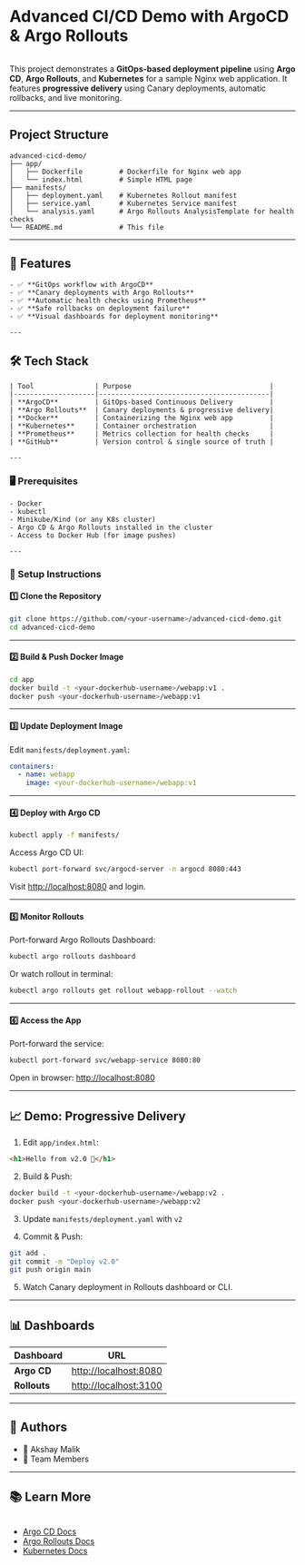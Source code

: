 ```markdown
```
# Advanced CI/CD Demo with ArgoCD & Argo Rollouts
```
```
This project demonstrates a **GitOps-based deployment pipeline** using **Argo CD**, **Argo Rollouts**, and **Kubernetes** for a sample Nginx web application. It features **progressive delivery** using Canary deployments, automatic rollbacks, and live monitoring.

---
## Project Structure
```
advanced-cicd-demo/
├── app/
│   ├── Dockerfile         # Dockerfile for Nginx web app
│   └── index.html         # Simple HTML page
├── manifests/
│   ├── deployment.yaml    # Kubernetes Rollout manifest
│   ├── service.yaml       # Kubernetes Service manifest
│   └── analysis.yaml      # Argo Rollouts AnalysisTemplate for health checks
└── README.md              # This file

````

---

## 🌟 Features
```
- ✅ **GitOps workflow with ArgoCD**
- ✅ **Canary deployments with Argo Rollouts**
- ✅ **Automatic health checks using Prometheus**
- ✅ **Safe rollbacks on deployment failure**
- ✅ **Visual dashboards for deployment monitoring**

---
```
## 🛠 Tech Stack
```
| Tool               | Purpose                                  |
|--------------------|------------------------------------------|
| **ArgoCD**         | GitOps-based Continuous Delivery         |
| **Argo Rollouts**  | Canary deployments & progressive delivery|
| **Docker**         | Containerizing the Nginx web app         |
| **Kubernetes**     | Container orchestration                  |
| **Prometheus**     | Metrics collection for health checks     |
| **GitHub**         | Version control & single source of truth |

---
```
### 🖥 Prerequisites
```
- Docker
- kubectl
- Minikube/Kind (or any K8s cluster)
- Argo CD & Argo Rollouts installed in the cluster
- Access to Docker Hub (for image pushes)

---
```
### 🚀 Setup Instructions

#### 1️⃣ Clone the Repository

```bash
git clone https://github.com/<your-username>/advanced-cicd-demo.git
cd advanced-cicd-demo
````

---

#### 2️⃣ Build & Push Docker Image

```bash
cd app
docker build -t <your-dockerhub-username>/webapp:v1 .
docker push <your-dockerhub-username>/webapp:v1
```

---

#### 3️⃣ Update Deployment Image

Edit `manifests/deployment.yaml`:

```yaml
containers:
  - name: webapp
    image: <your-dockerhub-username>/webapp:v1
```

---

#### 4️⃣ Deploy with Argo CD

```bash
kubectl apply -f manifests/
```

Access Argo CD UI:

```bash
kubectl port-forward svc/argocd-server -n argocd 8080:443
```

Visit [http://localhost:8080](http://localhost:8080) and login.

---

#### 5️⃣ Monitor Rollouts

Port-forward Argo Rollouts Dashboard:

```bash
kubectl argo rollouts dashboard
```

Or watch rollout in terminal:

```bash
kubectl argo rollouts get rollout webapp-rollout --watch
```

---

#### 6️⃣ Access the App

Port-forward the service:

```bash
kubectl port-forward svc/webapp-service 8080:80
```

Open in browser: [http://localhost:8080](http://localhost:8080)

---

## 📈 Demo: Progressive Delivery

1. Edit `app/index.html`:

```html
<h1>Hello from v2.0 🎉</h1>
```

2. Build & Push:

```bash
docker build -t <your-dockerhub-username>/webapp:v2 .
docker push <your-dockerhub-username>/webapp:v2
```

3. Update `manifests/deployment.yaml` with `v2`

4. Commit & Push:

```bash
git add .
git commit -m "Deploy v2.0"
git push origin main
```

5. Watch Canary deployment in Rollouts dashboard or CLI.

---

## 📊 Dashboards

| Dashboard    | URL                                            |
| ------------ | ---------------------------------------------- |
| **Argo CD**  | [http://localhost:8080](http://localhost:8080) |
| **Rollouts** | [http://localhost:3100](http://localhost:3100) |

---

## 👥 Authors

* 👤 Akshay Malik
* 👥 Team Members

---

## 📚 Learn More
```
```
* [Argo CD Docs](https://argo-cd.readthedocs.io)
* [Argo Rollouts Docs](https://argoproj.github.io/argo-rollouts/)
* [Kubernetes Docs](https://kubernetes.io/docs/)
